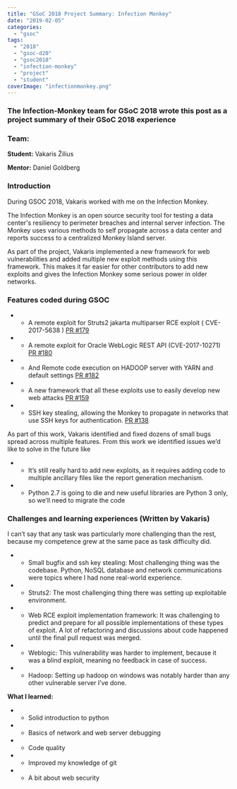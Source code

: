 ```yaml
---
title: "GSoC 2018 Project Summary: Infection Monkey"
date: "2019-02-05"
categories: 
  - "gsoc"
tags: 
  - "2018"
  - "gsoc-d20"
  - "gsoc2018"
  - "infection-monkey"
  - "project"
  - "student"
coverImage: "infectionmonkey.png"
---
```


### The Infection-Monkey team for GSoC 2018 wrote this post as a project summary of their GSoC 2018 experience

### Team:

**Student:** Vakaris Žilius

**Mentor:** Daniel Goldberg

### Introduction

During GSOC 2018, Vakaris worked with me on the Infection Monkey.

 

The Infection Monkey is an open source security tool for testing a data center's resiliency to perimeter breaches and internal server infection. The Monkey uses various methods to self propagate across a data center and reports success to a centralized Monkey Island server.

 

As part of the project, Vakaris implemented a new framework for web vulnerabilities and added multiple new exploit methods using this framework. This makes it far easier for other contributors to add new exploits and gives the Infection Monkey some serious power in older networks.

 

### Features coded during GSOC

- - A remote exploit for Struts2 jakarta multiparser RCE exploit ( CVE-2017-5638 ) [PR #179](https://github.com/guardicore/monkey/pull/179)
        

- - A remote exploit for Oracle WebLogic REST API (CVE-2017-10271) [PR #180](https://github.com/guardicore/monkey/pull/180)
        

- - And Remote code execution on HADOOP server with YARN and default settings [PR #182](https://github.com/guardicore/monkey/pull/182)
        

- - A new framework that all these exploits use to easily develop new web attacks [PR #159](https://github.com/guardicore/monkey/pull/159)
        

- - SSH key stealing, allowing the Monkey to propagate in networks that use SSH keys for authentication. [PR #138](https://github.com/guardicore/monkey/pull/138)
        

 

As part of this work, Vakaris identified and fixed dozens of small bugs spread across multiple features. From this work we identified issues we’d like to solve in the future like

- - It’s still really hard to add new exploits, as it requires adding code to multiple ancillary files like the report generation mechanism.
        

- - Python 2.7 is going to die and new useful libraries are Python 3 only, so we’ll need to migrate the code
        

### Challenges and learning experiences (Written by Vakaris)

I can’t say that any task was particularly more challenging than the rest, because my competence grew at the same pace as task difficulty did.

- - Small bugfix and ssh key stealing: Most challenging thing was the codebase. Python, NoSQL database and network communications were topics where I had none real-world experience.
        

- - Struts2: The most challenging thing there was setting up exploitable environment.
        

- - Web RCE exploit implementation framework: It was challenging to predict and prepare for all possible implementations of these types of exploit. A lot of refactoring and discussions about code happened until the final pull request was merged.
        

- - Weblogic: This vulnerability was harder to implement, because it was a blind exploit, meaning no feedback in case of success.
        

- - Hadoop: Setting up hadoop on windows was notably harder than any other vulnerable server I’ve done.
        

**What I learned:**

- - Solid introduction to python
        

- - Basics of network and web server debugging
        

- - Code quality
        

- - Improved my knowledge of git
        

- - A bit about web security
